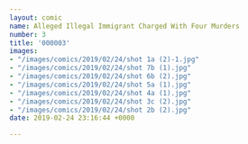 ```yaml
---
layout: comic
name: Alleged Illegal Immigrant Charged With Four Murders
number: 3
title: '000003'
images:
- "/images/comics/2019/02/24/shot 1a (2)-1.jpg"
- "/images/comics/2019/02/24/shot 7b (1).jpg"
- "/images/comics/2019/02/24/shot 6b (2).jpg"
- "/images/comics/2019/02/24/shot 5a (1).jpg"
- "/images/comics/2019/02/24/shot 4a (1).jpg"
- "/images/comics/2019/02/24/shot 3c (2).jpg"
- "/images/comics/2019/02/24/shot 2b (2).jpg"
date: 2019-02-24 23:16:44 +0000

---
```

